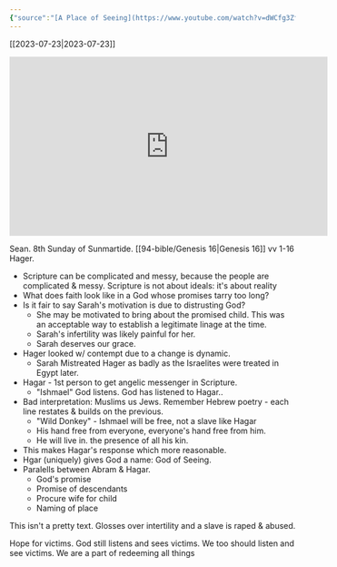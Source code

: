 ```yaml
---
{"source":"[A Place of Seeing](https://www.youtube.com/watch?v=dWCfg3ZfUZY)","clipped":"2023-07-23","dg-publish":true,"grade":1,"context":"Personal","type":"Resource","status":"Evergreen","topic":["Sermon"],"dateCreated":"2023-08-11","sermonSeries":"2023 Summertide","permalink":"/sermons/2023-07-23-a-place-of-seeing/","dgPassFrontmatter":true}
---
```



[[2023-07-23\|2023-07-23]]

<iframe width="560" height="315" src="https://www.youtube.com/embed/dWCfg3ZfUZY" title="YouTube video player" frameborder="0" allow="accelerometer; autoplay; clipboard-write; encrypted-media; gyroscope; picture-in-picture" allowfullscreen></iframe>

Sean. 8th Sunday of Sunmartide. [[94-bible/Genesis 16\|Genesis 16]] vv 1-16 Hager.

* Scripture can be complicated and messy, because the people are complicated & messy. Scripture is not about ideals: it's about reality
* What does faith look like in a God whose promises tarry too long?
* Is it fair to say Sarah's motivation is due to distrusting God?
	* She may be motivated to bring about the promised child. This was an acceptable way to establish a legitimate linage at the time.
	* Sarah's infertility was likely painful for her.
	* Sarah deserves our grace.
* Hager looked w/ contempt due to a change is dynamic.
	* Sarah Mistreated Hager as badly as the Israelites were treated in Egypt later.
* Hagar - 1st person to get angelic messenger in Scripture.
	* "Ishmael" God listens. God has listened to Hagar..
* Bad interpretation: Muslims us Jews. Remember Hebrew poetry - each line restates & builds on the previous.
	* "Wild Donkey" - Ishmael will be free, not a slave like Hagar
	* His hand free from everyone, everyone's hand free from him.
	* He will live in. the presence of all his kin.
* This makes Hagar's response which more reasonable.
* Hgar (uniquely) gives God a name: God of Seeing.
* Paralells between Abram & Hagar.
	* God's promise
	* Promise of descendants
	* Procure wife for child
	* Naming of place

This isn't a pretty text. Glosses over intertility and a slave is raped & abused.

Hope for victims. God still listens and sees victims. We too should listen and see victims. We are a part of redeeming all things
